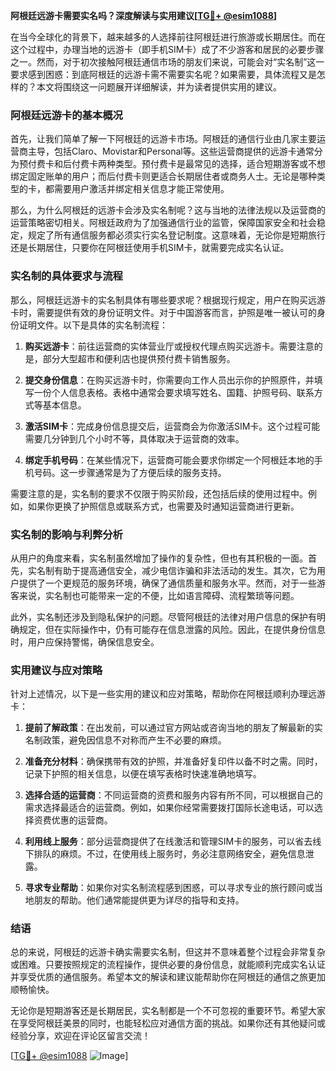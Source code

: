 **阿根廷远游卡需要实名吗？深度解读与实用建议[[TG💪+ @esim1088](https://t.me/s/esim1088)]**

在当今全球化的背景下，越来越多的人选择前往阿根廷进行旅游或长期居住。而在这个过程中，办理当地的远游卡（即手机SIM卡）成了不少游客和居民的必要步骤之一。然而，对于初次接触阿根廷通信市场的朋友们来说，可能会对“实名制”这一要求感到困惑：到底阿根廷的远游卡需不需要实名呢？如果需要，具体流程又是怎样的？本文将围绕这一问题展开详细解读，并为读者提供实用的建议。

### 阿根廷远游卡的基本概况

首先，让我们简单了解一下阿根廷的远游卡市场。阿根廷的通信行业由几家主要运营商主导，包括Claro、Movistar和Personal等。这些运营商提供的远游卡通常分为预付费卡和后付费卡两种类型。预付费卡是最常见的选择，适合短期游客或不想绑定固定账单的用户；而后付费卡则更适合长期居住者或商务人士。无论是哪种类型的卡，都需要用户激活并绑定相关信息才能正常使用。

那么，为什么阿根廷的远游卡会涉及实名制呢？这与当地的法律法规以及运营商的运营策略密切相关。阿根廷政府为了加强通信行业的监管，保障国家安全和社会稳定，规定了所有通信服务都必须实行实名登记制度。这意味着，无论你是短期旅行还是长期居住，只要你在阿根廷使用手机SIM卡，就需要完成实名认证。

### 实名制的具体要求与流程

那么，阿根廷远游卡的实名制具体有哪些要求呢？根据现行规定，用户在购买远游卡时，需要提供有效的身份证明文件。对于中国游客而言，护照是唯一被认可的身份证明文件。以下是具体的实名制流程：

1. **购买远游卡**：前往运营商的实体营业厅或授权代理点购买远游卡。需要注意的是，部分大型超市和便利店也提供预付费卡销售服务。
   
2. **提交身份信息**：在购买远游卡时，你需要向工作人员出示你的护照原件，并填写一份个人信息表格。表格中通常会要求填写姓名、国籍、护照号码、联系方式等基本信息。

3. **激活SIM卡**：完成身份信息提交后，运营商会为你激活SIM卡。这个过程可能需要几分钟到几个小时不等，具体取决于运营商的效率。

4. **绑定手机号码**：在某些情况下，运营商可能会要求你绑定一个阿根廷本地的手机号码。这一步骤通常是为了方便后续的服务支持。

需要注意的是，实名制的要求不仅限于购买阶段，还包括后续的使用过程中。例如，如果你更换了护照信息或联系方式，也需要及时通知运营商进行更新。

### 实名制的影响与利弊分析

从用户的角度来看，实名制虽然增加了操作的复杂性，但也有其积极的一面。首先，实名制有助于提高通信安全，减少电信诈骗和非法活动的发生。其次，它为用户提供了一个更规范的服务环境，确保了通信质量和服务水平。然而，对于一些游客来说，实名制也可能带来一定的不便，比如语言障碍、流程繁琐等问题。

此外，实名制还涉及到隐私保护的问题。尽管阿根廷的法律对用户信息的保护有明确规定，但在实际操作中，仍有可能存在信息泄露的风险。因此，在提供身份信息时，用户应保持警惕，确保信息安全。

### 实用建议与应对策略

针对上述情况，以下是一些实用的建议和应对策略，帮助你在阿根廷顺利办理远游卡：

1. **提前了解政策**：在出发前，可以通过官方网站或咨询当地的朋友了解最新的实名制政策，避免因信息不对称而产生不必要的麻烦。

2. **准备充分材料**：确保携带有效的护照，并准备好复印件以备不时之需。同时，记录下护照的相关信息，以便在填写表格时快速准确地填写。

3. **选择合适的运营商**：不同运营商的资费和服务内容有所不同，可以根据自己的需求选择最适合的运营商。例如，如果你经常需要拨打国际长途电话，可以选择资费优惠的运营商。

4. **利用线上服务**：部分运营商提供了在线激活和管理SIM卡的服务，可以省去线下排队的麻烦。不过，在使用线上服务时，务必注意网络安全，避免信息泄露。

5. **寻求专业帮助**：如果你对实名制流程感到困惑，可以寻求专业的旅行顾问或当地朋友的帮助。他们通常能提供更为详尽的指导和支持。

### 结语

总的来说，阿根廷的远游卡确实需要实名制，但这并不意味着整个过程会非常复杂或困难。只要按照规定的流程操作，提供必要的身份信息，就能顺利完成实名认证并享受优质的通信服务。希望本文的解读和建议能帮助你在阿根廷的通信之旅更加顺畅愉快。

无论你是短期游客还是长期居民，实名制都是一个不可忽视的重要环节。希望大家在享受阿根廷美景的同时，也能轻松应对通信方面的挑战。如果你还有其他疑问或经验分享，欢迎在评论区留言交流！

[[TG💪+ @esim1088](https://t.me/s/esim1088) ![Image](https://i.postimg.cc/4NQfJmqS/Snipaste-2025-05-13-00-14-12.png)]